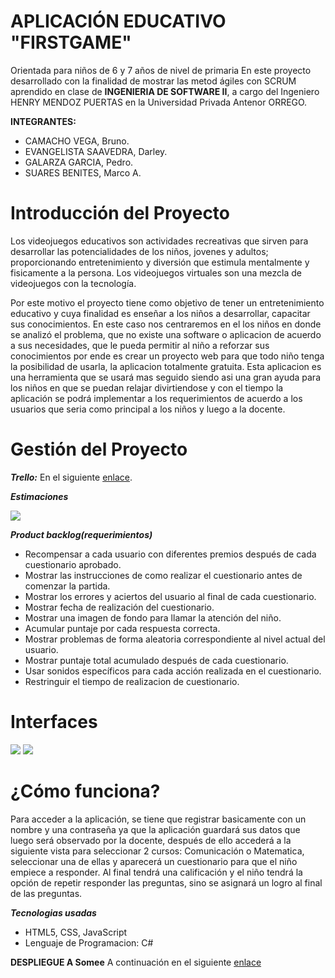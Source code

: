 # APLICACIÓN EDUCATIVO "FIRSTGAME"
Orientada para niños de 6 y 7 años de nivel de primaria
En este proyecto desarrollado con la finalidad de  mostrar las metod ágiles con SCRUM aprendido en clase de **INGENIERIA DE SOFTWARE II**,
a cargo del Ingeniero HENRY MENDOZ PUERTAS en la Universidad Privada Antenor ORREGO.


**INTEGRANTES:**


+ CAMACHO VEGA, Bruno.
+ EVANGELISTA SAAVEDRA, Darley.
+ GALARZA GARCIA, Pedro.
+ SUARES BENITES, Marco A.

# Introducción del Proyecto


Los videojuegos educativos son actividades recreativas que sirven para desarrollar las potencialidades de los niños, jovenes y adultos; proporcionando entretenimiento y diversión que estimula mentalmente y fisicamente a la persona. Los videojuegos virtuales son una mezcla de videojuegos con la tecnología.

Por este motivo el proyecto tiene como objetivo de tener un entretenimiento educativo y cuya finalidad es enseñar a los niños a desarrollar, capacitar sus conocimientos. En este caso nos centraremos en el los niños en donde se analizó el problema, que no existe una software o aplicacion de acuerdo a sus necesidades, que le pueda permitir al niño a reforzar sus conocimientos por ende es  crear un proyecto web para que todo niño tenga la posibilidad de usarla, la aplicacion totalmente gratuita.
Esta aplicacion es una herramienta que se usará mas seguido siendo asi una gran ayuda para los niños en que se puedan relajar divirtiendose y con el tiempo la aplicación se podrá implementar a los requerimientos de acuerdo a los usuarios que seria como principal a los niños y luego a la docente. 

# Gestión del Proyecto

***Trello:***
En el siguiente [enlace](https://trello.com/b/SitCRKMd/my-first-game).

***Estimaciones***

<img src='https://rawgit.com/DarleySaavedra/GitEvans/master/CAP1.png' />

***Product backlog(requerimientos)***

+ Recompensar a cada usuario con diferentes premios después de cada cuestionario aprobado.
+ Mostrar las instrucciones de como realizar el cuestionario antes de comenzar la partida.
+ Mostrar los errores y aciertos del usuario al final de cada cuestionario.
+ Mostrar fecha de realización del cuestionario.
+ Mostrar una imagen de fondo para llamar la atención del niño.
+ Acumular puntaje por cada respuesta correcta.
+ Mostrar problemas de forma aleatoria correspondiente al nivel actual del usuario.
+ Mostrar puntaje total acumulado después de cada cuestionario.
+ Usar sonidos específicos para cada acción realizada en el cuestionario.
+ Restringuir el tiempo de realizacion de cuestionario.

# Interfaces

<img src='https://rawgit.com/DarleySaavedra/GitEvans/master/frame.jpg' />


<img src='https://rawgit.com/DarleySaavedra/GitEvans/master/frame2.jpg' />

# ¿Cómo funciona?

Para acceder a la aplicación, se tiene que registrar basicamente con un nombre y una contraseña ya que la aplicación guardará sus datos que luego será observado por la docente, después de ello accederá a la siguiente vista para seleccionar 2 cursos: Comunicación o Matematica, seleccionar una de ellas y aparecerá un cuestionario para que el niño empiece a responder. Al final tendrá una calificación y el niño tendrá la opción de repetir responder las preguntas, sino se asignará un logro al final de las preguntas.

***Tecnologias usadas***

+ HTML5, CSS, JavaScript
+ Lenguaje de Programacion: C#

**DESPLIEGUE A Somee**
A continuación en el siguiente [enlace](http://EducationOnline.somee.com)




